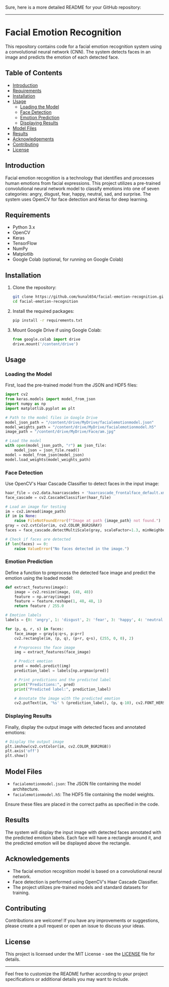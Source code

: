 Sure, here is a more detailed README for your GitHub repository:

---

# Facial Emotion Recognition

This repository contains code for a facial emotion recognition system using a convolutional neural network (CNN). The system detects faces in an image and predicts the emotion of each detected face.

## Table of Contents
- [Introduction](#introduction)
- [Requirements](#requirements)
- [Installation](#installation)
- [Usage](#usage)
  - [Loading the Model](#loading-the-model)
  - [Face Detection](#face-detection)
  - [Emotion Prediction](#emotion-prediction)
  - [Displaying Results](#displaying-results)
- [Model Files](#model-files)
- [Results](#results)
- [Acknowledgements](#acknowledgements)
- [Contributing](#contributing)
- [License](#license)

## Introduction
Facial emotion recognition is a technology that identifies and processes human emotions from facial expressions. This project utilizes a pre-trained convolutional neural network model to classify emotions into one of seven categories: angry, disgust, fear, happy, neutral, sad, and surprise. The system uses OpenCV for face detection and Keras for deep learning.

## Requirements
- Python 3.x
- OpenCV
- Keras
- TensorFlow
- NumPy
- Matplotlib
- Google Colab (optional, for running on Google Colab)

## Installation

1. Clone the repository:
    ```bash
    git clone https://github.com/kunal654/facial-emotion-recognition.git
    cd facial-emotion-recognition
    ```

2. Install the required packages:
    ```bash
    pip install -r requirements.txt
    ```

3. Mount Google Drive if using Google Colab:
    ```python
    from google.colab import drive
    drive.mount('/content/drive')
    ```

## Usage

### Loading the Model

First, load the pre-trained model from the JSON and HDF5 files:

```python
import cv2
from keras.models import model_from_json
import numpy as np
import matplotlib.pyplot as plt

# Path to the model files in Google Drive
model_json_path = "/content/drive/MyDrive/facialemotionmodel.json"
model_weights_path = "/content/drive/MyDrive/facialemotionmodel.h5"
image_path = "/content/drive/MyDrive/Face/am.jpg"

# Load the model
with open(model_json_path, "r") as json_file:
    model_json = json_file.read()
model = model_from_json(model_json)
model.load_weights(model_weights_path)
```

### Face Detection

Use OpenCV's Haar Cascade Classifier to detect faces in the input image:

```python
haar_file = cv2.data.haarcascades + 'haarcascade_frontalface_default.xml'
face_cascade = cv2.CascadeClassifier(haar_file)

# Load an image for testing
im = cv2.imread(image_path)
if im is None:
    raise FileNotFoundError(f"Image at path {image_path} not found.")
gray = cv2.cvtColor(im, cv2.COLOR_BGR2GRAY)
faces = face_cascade.detectMultiScale(gray, scaleFactor=1.3, minNeighbors=5)

# Check if faces are detected
if len(faces) == 0:
    raise ValueError("No faces detected in the image.")
```

### Emotion Prediction

Define a function to preprocess the detected face image and predict the emotion using the loaded model:

```python
def extract_features(image):
    image = cv2.resize(image, (48, 48))
    feature = np.array(image)
    feature = feature.reshape(1, 48, 48, 1)
    return feature / 255.0

# Emotion labels
labels = {0: 'angry', 1: 'disgust', 2: 'fear', 3: 'happy', 4: 'neutral', 5: 'sad', 6: 'surprise'}

for (p, q, r, s) in faces:
    face_image = gray[q:q+s, p:p+r]
    cv2.rectangle(im, (p, q), (p+r, q+s), (255, 0, 0), 2)

    # Preprocess the face image
    img = extract_features(face_image)

    # Predict emotion
    pred = model.predict(img)
    prediction_label = labels[np.argmax(pred)]

    # Print predictions and the predicted label
    print("Predictions:", pred)
    print("Predicted label:", prediction_label)

    # Annotate the image with the predicted emotion
    cv2.putText(im, '%s' % (prediction_label), (p, q-10), cv2.FONT_HERSHEY_SIMPLEX, 0.9, (255, 0, 0), 2)
```

### Displaying Results

Finally, display the output image with detected faces and annotated emotions:

```python
# Display the output image
plt.imshow(cv2.cvtColor(im, cv2.COLOR_BGR2RGB))
plt.axis('off')
plt.show()
```

## Model Files

- `facialemotionmodel.json`: The JSON file containing the model architecture.
- `facialemotionmodel.h5`: The HDF5 file containing the model weights.

Ensure these files are placed in the correct paths as specified in the code.

## Results

The system will display the input image with detected faces annotated with the predicted emotion labels. Each face will have a rectangle around it, and the predicted emotion will be displayed above the rectangle.

## Acknowledgements

- The facial emotion recognition model is based on a convolutional neural network.
- Face detection is performed using OpenCV's Haar Cascade Classifier.
- The project utilizes pre-trained models and standard datasets for training.

## Contributing

Contributions are welcome! If you have any improvements or suggestions, please create a pull request or open an issue to discuss your ideas.

## License

This project is licensed under the MIT License - see the [LICENSE](LICENSE) file for details.

---

Feel free to customize the README further according to your project specifications or additional details you may want to include.
